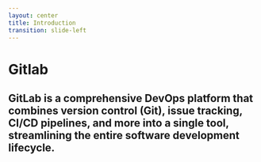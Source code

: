 ```yaml
---
layout: center
title: Introduction
transition: slide-left
---
```


# Gitlab

## <div v-click.show="1">GitLab is a comprehensive DevOps platform that combines version control (Git), issue tracking, CI/CD pipelines, and more into a single tool, streamlining the entire software development lifecycle.</div>
